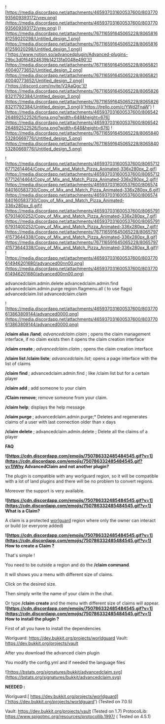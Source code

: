 ![https://media.discordapp.net/attachments/465937031600537600/803770935609393172/vrev.png](https://media.discordapp.net/attachments/465937031600537600/803770935609393172/vrev.png)
[![https://media.discordapp.net/attachments/767116591645065228/806581681259020298/Untitled_design_1.png](https://media.discordapp.net/attachments/767116591645065228/806581681259020298/Untitled_design_1.png)]('https://www.notion.so/advancedplugin/Advanced-plugins-29bc3d0f64824639b14213fa0048e490')[![https://media.discordapp.net/attachments/767116591645065228/806582140040773652/Untitled_design_2.png](https://media.discordapp.net/attachments/767116591645065228/806582140040773652/Untitled_design_2.png)]('https://discord.com/invite/V2AaQgc')[![https://media.discordapp.net/attachments/767116591645065228/806582683211792384/Untitled_design_3.png](https://media.discordapp.net/attachments/767116591645065228/806582683211792384/Untitled_design_3.png)]('https://trello.com/c/YWd2FnaW')
![https://media.discordapp.net/attachments/465937031600537600/806542264892522526/fiona.png?width=648&height=676](https://media.discordapp.net/attachments/465937031600537600/806542264892522526/fiona.png?width=648&height=676)
![https://media.discordapp.net/attachments/767116591645065228/806584053280669776/Untitled_design_5.png](https://media.discordapp.net/attachments/767116591645065228/806584053280669776/Untitled_design_5.png)

![https://media.discordapp.net/attachments/465937031600537600/806571267712614464/Copy_of_Mix_and_Match_Pizza_Animated-336x280px_2.gif](https://media.discordapp.net/attachments/465937031600537600/806571267712614464/Copy_of_Mix_and_Match_Pizza_Animated-336x280px_2.gif)![https://media.discordapp.net/attachments/465937031600537600/806574840160583730/Copy_of_Mix_and_Match_Pizza_Animated-336x280px_6.gif](https://media.discordapp.net/attachments/465937031600537600/806574840160583730/Copy_of_Mix_and_Match_Pizza_Animated-336x280px_6.gif)![https://media.discordapp.net/attachments/465937031600537600/806579167931400252/Copy_of_Mix_and_Match_Pizza_Animated-336x280px_7.gif](https://media.discordapp.net/attachments/465937031600537600/806579167931400252/Copy_of_Mix_and_Match_Pizza_Animated-336x280px_7.gif)![https://media.discordapp.net/attachments/767116591645065228/806579741573644338/Copy_of_Mix_and_Match_Pizza_Animated-336x280px_8.gif](https://media.discordapp.net/attachments/767116591645065228/806579741573644338/Copy_of_Mix_and_Match_Pizza_Animated-336x280px_8.gif)!
![https://media.discordapp.net/attachments/465937031600537600/803770614946201680/advanced00nn00.png](https://media.discordapp.net/attachments/465937031600537600/803770614946201680/advanced00nn00.png)

advancedclaim.admin.delete
advancedclaim.admin.find
advancedclaim.admin.purge
region.flagmenu.all ( to use flags)
advancedclaim.list
advancedclaim.claim


![https://media.discordapp.net/attachments/465937031600537600/803770613863809144/advanced0000.png](https://media.discordapp.net/attachments/465937031600537600/803770613863809144/advanced0000.png)

**/claim alias /land**; *advancedclaim.claim* ; opens the claim management interface, if no claim exists then it opens the claim creation interface

**/claim create <name>** ; *advancedclaim.clai*m ; opens the claim creation interface


**/claim list /claim liste**; *advancedclaim.list*; opens a page interface with the list of claims

**/claim find <name>**; advancedclaim.admin.find  ; like /claim list but for a certain player

**/claim add** ; add someone to your claim

**/Claim remove**; remove someone from your claim.

**/claim help**; displays the help message

**/claim purge <days>**; advancedclaim.admin.purge;* Deletes and regenerates claims of a user with last connection older than x days

**/claim delete <nickname>** ; advancedclaim.admin.delete ; Delete all the claims of a player

**FAQ**

**![https://cdn.discordapp.com/emojis/750786332485484545.gif?v=1](https://cdn.discordapp.com/emojis/750786332485484545.gif?v=1)Why AdvancedClaim and not another plugin?**

The plugin is compatible with any worlguard region, so it will be compatible with a lot of land plugins and there will be no problem to convert regions.

Moreover the support is very available.

**![https://cdn.discordapp.com/emojis/750786332485484545.gif?v=1](https://cdn.discordapp.com/emojis/750786332485484545.gif?v=1) What is a Claim?**

A claim is a protected [worlguard]('https://worldguard.enginehub.org/en/latest/regions/#:~:text=WorldGuard%20lets%20you%20define%20named,flags%2C%20and%20a%20parent%20region.') region where only the owner can interact or build (or everyone added)

**![https://cdn.discordapp.com/emojis/750786332485484545.gif?v=1](https://cdn.discordapp.com/emojis/750786332485484545.gif?v=1) How to create a Claim ?**

That's simple !

You need to be outside a region and do the **/claim command**.

It will shows you a menu with different size of claims.

Click on the desired size.

Then simply write the name of your claim in the chat.

Or type **/claim create <name>** and the menu with different size of claims will appear.
**![https://cdn.discordapp.com/emojis/750786332485484545.gif?v=1](https://cdn.discordapp.com/emojis/750786332485484545.gif?v=1) How to install the plugin ?**

First of all you have to install the dependencies

Worlguard: https://dev.bukkit.org/projects/worldguard
Vault: https://dev.bukkit.org/projects/vault

After you download the advanced claim plugin

You modify the config.yml and if needed the language files




![https://bstats.org/signatures/bukkit/advancedclaim.svg](https://bstats.org/signatures/bukkit/advancedclaim.svg)


**NEEDED :**

Worlguard:[ https://dev.bukkit.org/projects/worldguard]('https://dev.bukkit.org/projects/worldguard') (Tested on 7.0.5)

Vault: https://dev.bukkit.org/projects/vault (Tested on 1.7)
ProtocolLib: https://www.spigotmc.org/resources/protocollib.1997/ ( Tested on 4.5.1)
